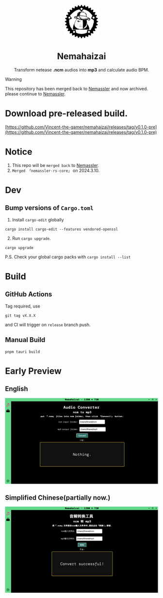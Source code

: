 <p align="center">
  <img src="./.github/img/nmsl-rust.png" 
       style="height: 110px;"/>
</p>

<h1 align="center">Nemahaizai</h1>

<p align="center">
  Transform netease <b>.ncm</b> audios into <b>mp3</b> and calculate audio BPM.
</p>

> [!WARNING]
> This repository has been merged back to [Nemassler](https://github.com/Vincent-the-gamer/nemassler) and now archived. please continue to [Nemassler](https://github.com/Vincent-the-gamer/nemassler).

# Download pre-released build.

[https://github.com/Vincent-the-gamer/nemahaizai/releases/tag/v0.1.0-pre](https://github.com/Vincent-the-gamer/nemahaizai/releases/tag/v0.1.0-pre)

# Notice
1. This repo will be `merged back` to [Nemassler](https://github.com/Vincent-the-gamer/nemassler).
2. `Merged 「nemassler-rs-core」` on 2024.3.10.

# Dev
## Bump versions of `Cargo.toml`

1. Install `cargo-edit` globally

```shell
cargo install cargo-edit --features vendored-openssl
```

2. Run `cargo upgrade`.

```shell
cargo upgrade
```

P.S. Check your global cargo packs with `cargo install --list`


# Build

## GitHub Actions
Tag required, use

```shell
git tag vX.X.X
```

and CI will trigger on `release` branch push.

## Manual Build
```shell
pnpm tauri build
```

# Early Preview

## English
![early-en](./.github/img/early-en.png)

## Simplified Chinese(partially now.)
![early-cn](./.github/img/early-cn.png)
